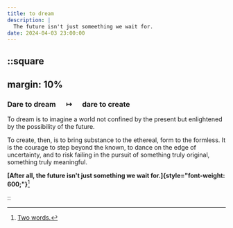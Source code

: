 ```yaml
---
title: to dream
description: |
  The future isn't just someething we wait for.
date: 2024-04-03 23:00:00
---
```


::square
---
margin: 10%
---

### Dare to dream $\quad \mapsto \quad$ dare to create

To dream is to imagine a world not confined by the present
but enlightened by the possibility of the future.

To create, then, is to bring substance to the ethereal,
form to the formless. It is the courage to step
beyond the known, to dance on the edge of uncertainty,
and to risk failing in the pursuit of something
truly original, something truly meaningful.

**[After all, the future isn't just
something we wait for.]{style="font-weight: 600;"}**[^work]

::

[^work]: [Two words.](https://youtu.be/69FoBPJ-IwI?si=cdfzWmEEi4CwAe0_)
